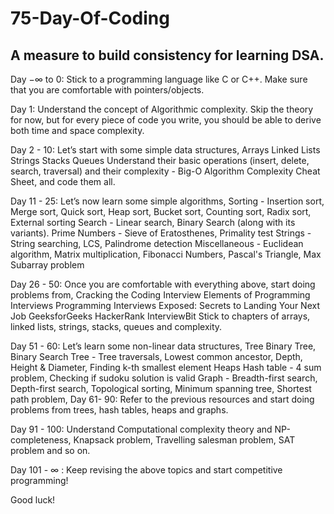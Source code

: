 # 75-Day-Of-Coding
## A measure to build consistency for learning DSA.
Day  −∞  to 0: Stick to a programming language like C or C++. Make sure that you are comfortable with pointers/objects.

Day 1: Understand the concept of Algorithmic complexity. Skip the theory for now, but for every piece of code you write, you should be able to derive both time and space complexity.

Day 2 - 10: Let’s start with some simple data structures,
Arrays
Linked Lists
Strings
Stacks
Queues
Understand their basic operations (insert, delete, search, traversal) and their complexity - Big-O Algorithm Complexity Cheat Sheet, and code them all.

Day 11 - 25: Let’s now learn some simple algorithms,
Sorting - Insertion sort, Merge sort, Quick sort, Heap sort, Bucket sort, Counting sort, Radix sort, External sorting
Search - Linear search, Binary Search (along with its variants).
Prime Numbers - Sieve of Eratosthenes, Primality test
Strings - String searching, LCS, Palindrome detection
Miscellaneous - Euclidean algorithm, Matrix multiplication, Fibonacci Numbers, Pascal's Triangle, Max Subarray problem

Day 26 - 50: Once you are comfortable with everything above, start doing problems from,
Cracking the Coding Interview
Elements of Programming Interviews
Programming Interviews Exposed: Secrets to Landing Your Next Job
GeeksforGeeks
HackerRank
InterviewBit
Stick to chapters of arrays, linked lists, strings, stacks, queues and complexity.

Day 51 - 60: Let’s learn some non-linear data structures,
Tree
Binary Tree, Binary Search Tree - Tree traversals, Lowest common ancestor, Depth, Height & Diameter, Finding k-th smallest element
Heaps
Hash table - 4 sum problem, Checking if sudoku solution is valid
Graph - Breadth-first search, Depth-first search, Topological sorting, Minimum spanning tree, Shortest path problem,
Day 61- 90: Refer to the previous resources and start doing problems from trees, hash tables, heaps and graphs.

Day 91 - 100: Understand Computational complexity theory and NP-completeness, Knapsack problem, Travelling salesman problem, SAT problem and so on.

Day 101 -  ∞ : Keep revising the above topics and start competitive programming! 

Good luck!

